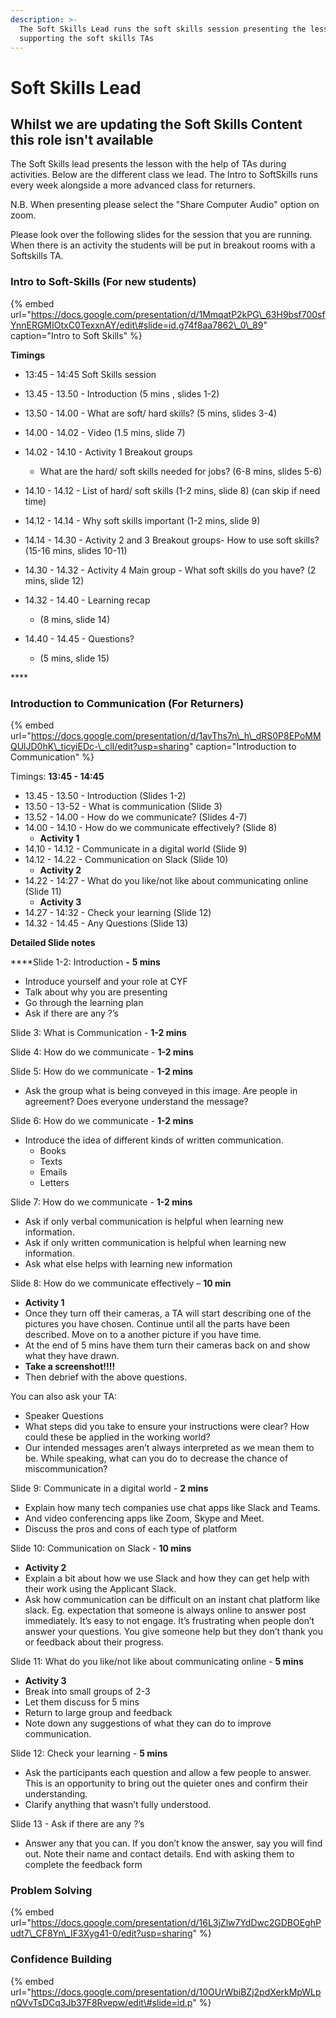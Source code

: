 ```yaml
---
description: >-
  The Soft Skills Lead runs the soft skills session presenting the lesson and
  supporting the soft skills TAs
---
```


# Soft Skills Lead

## Whilst we are updating the Soft Skills Content this role isn't available

The Soft Skills lead presents the lesson with the help of TAs during activities. Below are the different class we lead. The Intro to SoftSkills runs every week alongside a more advanced class for returners.  

N.B. When presenting please select the "Share Computer Audio" option on zoom.  

Please look over the following slides for the session that you are running. When there is an activity the students will be put in breakout rooms with a Softskills TA. 

### **Intro to Soft-Skills \(For new students\)**

{% embed url="https://docs.google.com/presentation/d/1MmqatP2kPG\_63H9bsf700sfYnnERGMIOtxC0TexxnAY/edit\#slide=id.g74f8aa7862\_0\_89" caption="Intro to Soft Skills" %}

**Timings**

* 13:45 - 14:45 Soft Skills session
* 13.45 - 13.50 - Introduction \(5 mins , slides 1-2\)
* 13.50 - 14.00 - What are soft/ hard skills? \(5 mins, slides 3-4\)
* 14.00 - 14.02 - Video \(1.5 mins, slide 7\)
* 14.02 - 14.10 - Activity 1 Breakout groups 
  * What are the hard/ soft skills needed for jobs? \(6-8 mins, slides 5-6\)
* 14.10 - 14.12 - List of hard/ soft skills \(1-2 mins, slide 8\) \(can skip if need time\) 
* 14.12 - 14.14 - Why soft skills important \(1-2 mins, slide 9\)
* 14.14 - 14.30 - Activity 2 and 3 Breakout groups- How to use soft skills?  \(15-16 mins, slides 10-11\)
* 14.30 - 14.32 - Activity 4 Main group - What soft skills do you have? \(2 mins, slide 12\)
* 14.32 - 14.40 - Learning recap 
  * \(8 mins, slide 14\)
* 14.40 - 14.45 - Questions? 

  * \(5 mins, slide 15\) 

\*\*\*\*

### **Introduction to Communication \(For Returners\)**

{% embed url="https://docs.google.com/presentation/d/1avThs7n\_h\_dRS0P8EPoMMQUlJD0hK\_ticyiEDc-\_clI/edit?usp=sharing" caption="Introduction to Communication" %}

Timings: **13:45 - 14:45** 

* 13.45 - 13.50 - Introduction \(Slides 1-2\)
* 13.50 - 13-52 - What is communication \(Slide 3\)
* 13.52 - 14.00 - How do we communicate? \(Slides 4-7\) 
* 14.00 - 14.10 - How do we communicate effectively? \(Slide 8\)
  * **Activity 1**
* 14.10 - 14.12 - Communicate in a digital world \(Slide 9\)
* 14.12 - 14.22 -   Communication on Slack \(Slide 10\)
  * **Activity 2**
* 14.22 - 14:27 - What do you like/not like about communicating online \(Slide 11\)
  * **Activity 3**
* 14.27 - 14:32 - Check your learning \(Slide 12\)
* 14.32 - 14.45 - Any Questions \(Slide 13\)

**Detailed Slide notes**

****Slide 1-2: Introduction **-** **5 mins**

* Introduce yourself and your role at CYF
* Talk about why you are presenting
* Go through the learning plan
* Ask if there are any ?’s

Slide 3: What is Communication - **1-2 mins**

Slide 4: How do we communicate - **1-2 mins**

Slide 5: How do we communicate - **1-2 mins**

* Ask the group what is being conveyed in this image. Are people in agreement? Does everyone understand the message? 

Slide 6: How do we communicate -  **1-2 mins**

* Introduce the idea of different kinds of written communication.
  * Books 
  * Texts
  * Emails 
  * Letters

Slide 7: How do we communicate - **1-2 mins**

* Ask if only verbal communication is helpful when learning new information. 
* Ask if only written communication is helpful when learning new information. 
* Ask what else helps with learning new information

Slide 8: How do we communicate effectively – **10 min**

* **Activity 1**
* Once they turn off their cameras, a TA will start describing one of the pictures you have chosen. Continue until all the parts have been described. Move on to a another picture if you have time. 
* At the end of 5 mins have them turn their cameras back on and show what they have drawn. 
* **Take a screenshot!!!!**
* Then debrief with the above questions. 

You can also ask your TA: 

* Speaker Questions
* What steps did you take to ensure your instructions were clear? How could these be applied in the working world?
* Our intended messages aren’t always interpreted as we mean them to be. While speaking, what can you do to decrease the chance of miscommunication?

Slide 9: Communicate in a digital world - **2 mins**

* Explain how many tech companies use chat apps like Slack and Teams.
* And video conferencing apps like Zoom, Skype and Meet. 
* Discuss the pros and cons of each type of platform

Slide 10: Communication on Slack - **10 mins**

* **Activity 2**
* Explain a bit about how we use Slack and how they can get help with their work using the Applicant Slack. 
* Ask how communication can be difficult on an instant chat platform like slack. Eg. expectation that someone is always online to answer post immediately. It’s easy to not engage. It’s frustrating when people don’t answer your questions. You give someone help but they don’t thank you or feedback about their progress. 

Slide 11: What do you like/not like about communicating online - **5 mins**

* **Activity 3**
* Break into small groups of 2-3
* Let them discuss for 5 mins 
* Return to large group and feedback 
* Note down any suggestions of what they can do to improve communication. 

Slide 12: Check your learning - **5 mins**

* Ask the participants each question and allow a few people to answer. This is an opportunity to bring out the quieter ones and confirm their understanding. 
* Clarify anything that wasn’t fully understood.

Slide 13 - Ask if there are any ?’s

* Answer any that you can. If you don’t know the answer, say you will find out. Note their name and contact details. End with asking them to complete the feedback form

### Problem Solving

{% embed url="https://docs.google.com/presentation/d/16L3jZlw7YdDwc2GDBOEghPudt7\_CF8Yn\_IF3Xyg41-0/edit?usp=sharing" %}

### Confidence Building

{% embed url="https://docs.google.com/presentation/d/10OUrWbiBZj2pdXerkMpWLpnQVvTsDCq3Jb37F8Rvepw/edit\#slide=id.p" %}





